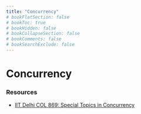 ```yaml
---
title: "Concurrency"
# bookFlatSection: false
# bookToc: true
# bookHidden: false
# bookCollapseSection: false
# bookComments: false
# bookSearchExclude: false
---
```


# Concurrency

### Resources

- [IIT Delhi COL 869: Special Topics in Concurrency](https://www.cse.iitd.ac.in/~soham/COL869/page.html)
